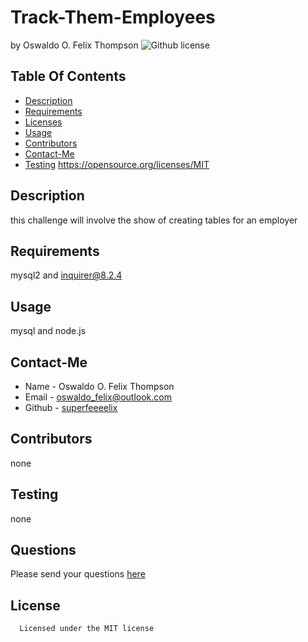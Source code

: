 # Track-Them-Employees
 by Oswaldo O. Felix Thompson
  ![Github license](https://img.shields.io/badge/license-MIT-blue.svg)
  ## Table Of Contents
  * [Description](#description)
  * [Requirements](#requirements)
  * [Licenses](#licenses)
  * [Usage](#usage)
  * [Contributors](#contributors)
  * [Contact-Me](#contact-me)
  * [Testing](#testing)
  https://opensource.org/licenses/MIT
  ## Description
  this challenge will involve the show of creating tables for an employer
  ## Requirements
  mysql2 and inquirer@8.2.4
  ## Usage
  mysql and node.js
  ## Contact-Me
  * Name - Oswaldo O. Felix Thompson
  * Email - oswaldo_felix@outlook.com
  * Github - [superfeeeelix](https://github.com/superfeeeelix/)
  ## Contributors
  none
  ## Testing
  none
  ## Questions
  Please send your questions [here](malito:oswaldo_felix@outlook.com)
  ## License
      
      Licensed under the MIT license